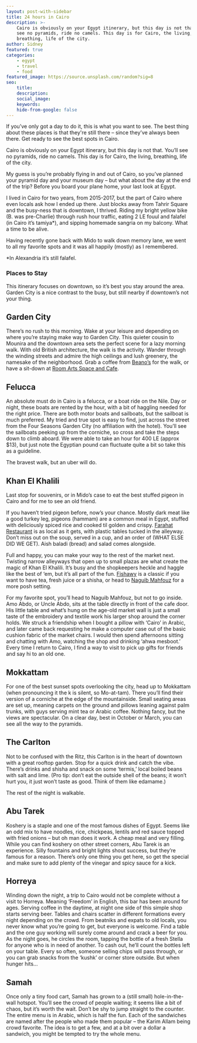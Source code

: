```yaml
---
layout: post-with-sidebar
title: 24 hours in Cairo
description: >-
    Cairo is obviously on your Egypt itinerary, but this day is not that. You’ll
    see no pyramids, ride no camels. This day is for Cairo, the living,
    breathing, life of the city. 
author: Sidney
featured: true
categories:
    - egypt
    - travel
    - food
featured_image: https://source.unsplash.com/random?sig=8
seo:
    title:
    description:
    social_image:
    keywords:
    hide-from-google: false
---
```

If you’ve only got a day to do it, this is what you want to see. The best thing about these places is that they're still there – since they’ve always been there. Get ready to see the best spots in Cairo.

Cairo is obviously on your Egypt itinerary, but this day is not that. You’ll see no pyramids, ride no camels. This day is for Cairo, the living, breathing, life of the city.

My guess is you’re probably flying in and out of Cairo, so you’ve planned your pyramid day and your museum day – but what about the day at the end of the trip? Before you board your plane home, your last look at Egypt.

I lived in Cairo for two years, from 2015-2017, but the part of Cairo where even locals ask how I ended up there. Just blocks away from Tahrir Square and the busy-ness that is downtown, I thrived. Riding my bright yellow bike (B. was pre-Charlie) through rush hour traffic, eating 2 LE fouul and falafel (in Cairo it’s tamiya\*), and sipping homemade sangria on my balcony. What a time to be alive.

Having recently gone back with Mido to walk down memory lane, we went to all my favorite spots and it was all happily (mostly) as I remembered.

\*In Alexandria it’s still falafel.

### Places to Stay

This itinerary focuses on downtown, so it’s best you stay around the area. Garden City is a nice contrast to the busy, but still nearby if downtown’s not your thing.

## Garden City

There’s no rush to this morning. Wake at your leisure and depending on where you’re staying make way to Garden City. This quieter cousin to Mounira and the downtown area sets the perfect scene for a lazy morning walk. With old British architecture, the walk is the activity. Wander through the winding streets and admire the high ceilings and lush greenery, the namesake of the neighborhood. Grab a coffee from [Beano’s](https://www.google.com/search?q=garden+city+cafe+cairo&amp;rlz=1C5CHFA_enAE1089SA1090&amp;oq=garden+city+cafe+cairo&amp;gs_lcrp=EgZjaHJvbWUyBggAEEUYOTIICAEQABgWGB7SAQg3NTk2ajBqNKgCALACAA&amp;sourceid=chrome&amp;ie=UTF-8#rlimm=5098053964866940551) for the walk, or have a sit-down at [Room Arts Space and Cafe](https://www.google.com/search?q=garden+city+cafe+cairo&amp;rlz=1C5CHFA_enAE1089SA1090&amp;oq=garden+city+cafe+cairo&amp;gs_lcrp=EgZjaHJvbWUyBggAEEUYOTIICAEQABgWGB7SAQg3NTk2ajBqNKgCALACAA&amp;sourceid=chrome&amp;ie=UTF-8#rlimm=15574774216248278939).

## Felucca

An absolute must do in Cairo is a felucca, or a boat ride on the Nile. Day or night, these boats are rented by the hour, with a bit of haggling needed for the right price. There are both motor boats and sailboats, but the sailboat is much preferred. My tried and true spot is easy to find, just across the street from the Four Seasons Garden City (no affiliation with the hotel). You’ll see the sailboats peeking up from the corniche, so cross and take the steps down to climb aboard. We were able to take an hour for 400 LE (approx $13), but just note the Egyptian pound can fluctuate quite a bit so take this as a guideline.

The bravest walk, but an uber will do.

## Khan El Khalili

Last stop for souvenirs, or in Mido’s case to eat the best stuffed pigeon in Cairo and for me to see an old friend.

If you haven’t tried pigeon before, now’s your chance. Mostly dark meat like a good turkey leg, pigeons (hammam) are a common meal in Egypt, stuffed with deliciously spiced rice and cooked til golden and crispy. [Farahat Restaurant](https://www.google.com/maps/place/Farahat+Grill/@30.0465359,31.2580651,17z/data=!4m10!1m2!2m1!1sfarahat+restaurantKhan+el-Khalili!3m6!1s0x145840a03c042d91:0xd1707c88dfbfbb57!8m2!3d30.0465736!4d31.2608732!15sCiJmYXJhaGF0IHJlc3RhdXJhbnQgS2hhbiBlbC1LaGFsaWxpWiQiImZhcmFoYXQgcmVzdGF1cmFudCBraGFuIGVsIGtoYWxpbGmSARNiYXJiZWN1ZV9yZXN0YXVyYW50mgEjQ2haRFNVaE5NRzluUzBWSlEwRm5TVU5oTlhWMmNGQlJFQUXgAQA!16s%2Fg%2F11dymvz_bb?entry=ttu) is as local as it gets, with plastic tables tucked in the alleyway. Don’t miss out on the soup, served in a cup, and an order of (WHAT ELSE DID WE GET). Aish baladi (bread) and salad comes alongside.

Full and happy, you can make your way to the rest of the market next. Twisting narrow alleyways that open up to small plazas are what create the magic of Khan El Khalili. It’s busy and the shopkeepers heckle and haggle like the best of ‘em, but it’s all part of the fun. [Fishawy](https://www.google.com/maps/place/El+Fishawy+Cafe/@30.0471152,31.2605319,18.03z/data=!4m9!1m2!2m1!1sfarahat+restaurantKhan+el-Khalili!3m5!1s0x14583f600025b819:0xafc21152ed3389d1!8m2!3d30.0475145!4d31.2623809!16s%2Fg%2F1tdv9l30?entry=ttu) is a classic if you want to have tea, fresh juice or a shisha, or head to [Naguib Mahfouz](https://www.google.com/maps/place/Khan+El+Khalili+Restaurant+et+Naguib+Mahfouz+Coffee+Shop/@30.0476225,31.2596048,17.86z/data=!4m9!1m2!2m1!1sfarahat+restaurantKhan+el-Khalili!3m5!1s0x1458409fe312f077:0x38ed746841b3f83!8m2!3d30.0480626!4d31.2616185!16s%2Fg%2F1tm9dgjw?entry=ttu) for a more posh setting.

For my favorite spot, you’ll head to Naguib Mahfouz, but not to go inside. Amo Abdo, or Uncle Abdo, sits at the table directly in front of the cafe door. His little table and what’s hung on the age-old market wall is just a small taste of the embroidery and textile work his larger shop around the corner holds. We struck a friendship when I bought a pillow with ‘Cairo’ in Arabic, and later came back requesting he make a computer case out of the basic cushion fabric of the market chairs. I would then spend afternoons sitting and chatting with Amo, watching the shop and drinking ‘ahwa mesboot.’ Every time I return to Cairo, I find a way to visit to pick up gifts for friends and say hi to an old one.

## Mokkattam

For one of the best sunset spots overlooking the city, head up to Mokkattam (when pronouncing it the k is silent, so Mo-at-tam). There you’ll find their version of a corniche at the edge of the mountainside. Small seating areas are set up, meaning carpets on the ground and pillows leaning against palm trunks, with guys serving mint tea or Arabic coffee. Nothing fancy, but the views are spectacular. On a clear day, best in October or March, you can see all the way to the pyramids.

## The Carlton

Not to be confused with the Ritz, this Carlton is in the heart of downtown with a great rooftop garden. Stop for a quick drink and catch the vibe. There’s drinks and shisha and snack on some ‘termis,’ local boiled beans with salt and lime. (Pro tip: don’t eat the outside shell of the beans; it won’t hurt you, it just won’t taste as good. Think of them like edamame.)

The rest of the night is walkable.

## Abu Tarek

Koshery is a staple and one of the most famous dishes of Egypt. Seems like an odd mix to have noodles, rice, chickpeas, lentils and red sauce topped with fried onions – but oh man does it work. A cheap meal and very filling. While you can find koshery on other street corners, Abu Tarek is an experience. Silly fountains and bright lights shout success, but they’re famous for a reason. There’s only one thing you get here, so get the special and make sure to add plenty of the vinegar and spicy sauce for a kick.

## Horreya

Winding down the night, a trip to Cairo would not be complete without a visit to Horreya. Meaning ‘Freedom’ in English, this bar has been around for ages. Serving coffee in the daytime, at night one side of this simple shop starts serving beer. Tables and chairs scatter in different formations every night depending on the crowd. From beatniks and expats to old locals, you never know what you’re going to get, but everyone is welcome. Find a table and the one guy working will surely come around and crack a beer for you. As the night goes, he circles the room, tapping the bottle of a fresh Stella for anyone who is in need of another. To cash out, he’ll count the bottles left on your table. Every so often, someone selling chips will pass through, or you can grab snacks from the ‘kushk’ or corner store outside. But when hunger hits…

## Samah

Once only a tiny food cart, Samah has grown to a (still small) hole-in-the-wall hotspot. You’ll see the crowd of people waiting; it seems like a bit of chaos, but it’s worth the wait. Don’t be shy to jump straight to the counter. The entire menu is in Arabic, which is half the fun. Each of the sandwiches are named after the people who made them popular – the Karim Allam being crowd favorite. The idea is to get a few, and at a bit over a dollar a sandwich, you might be tempted to try the whole menu.

&nbsp;